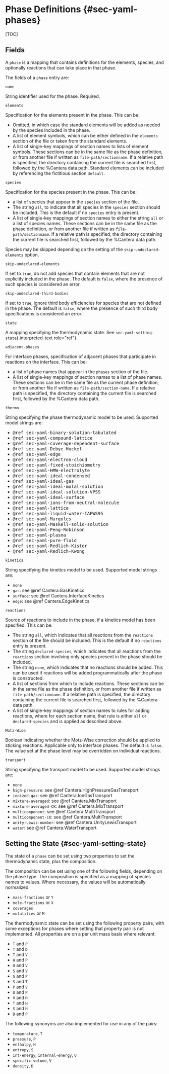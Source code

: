 # Phase Definitions {#sec-yaml-phases}

[TOC]

## Fields

A `phase` is a mapping that contains definitions for the elements,
species, and optionally reactions that can take place in that phase.

The fields of a `phase` entry are:

`name`

String identifier used for the phase. Required.

`elements`

Specification for the elements present in the phase. This can be:

-   Omitted, in which case the standard elements will be added as
    needed by the species included in the phase.
-   A list of element symbols, which can be either defined in the
    `elements` section of the file or taken from the standard
    elements.
-   A list of single-key mappings of section names to lists of
    element symbols. These sections can be in the same file as the
    phase definition, or from another file if written as
    `file-path/sectionname`. If a relative path is specified, the
    directory containing the current file is searched first,
    followed by the %Cantera data path. Standard elements can be
    included by referencing the fictitious section `default`.

`species`

Specification for the species present in the phase. This can be:

-   a list of species that appear in the `species` section of the
    file.
-   The string `all`, to indicate that all species in the `species`
    section should be included. This is the default if no `species`
    entry is present.
-   A list of single-key mappings of section names to either the
    string `all` or a list of species names. These sections can be
    in the same file as the phase definition, or from another file
    if written as `file-path/sectionname`. If a relative path is
    specified, the directory containing the current file is searched
    first, followed by the %Cantera data path.

Species may be skipped depending on the setting of the
`skip-undeclared-elements` option.

`skip-undeclared-elements`

If set to `true`, do not add species that contain elements that are
not explicitly included in the phase. The default is `false`, where
the presence of such species is considered an error.

`skip-undeclared-third-bodies`

If set to `true`, ignore third body efficiencies for species that
are not defined in the phase. The default is `false`, where the
presence of such third body specifications is considered an error.

`state`

A mapping specifying the thermodynamic state. See
`sec-yaml-setting-state`{.interpreted-text role="ref"}.

`adjacent-phases`

For interface phases, specification of adjacent phases that
participate in reactions on the interface. This can be:

-   a list of phase names that appear in the `phases` section of the
    file.
-   A list of single-key mappings of section names to a list of
    phase names. These sections can be in the same file as the
    current phase definition, or from another file if written as
    `file-path/section-name`. If a relative path is specified, the
    directory containing the current file is searched first,
    followed by the %Cantera data path.

`thermo`

String specifying the phase thermodynamic model to be used.
Supported model strings are:

-   <tt>@ref sec-yaml-binary-solution-tabulated</tt>
-   <tt>@ref sec-yaml-compound-lattice</tt>
-   <tt>@ref sec-yaml-coverage-dependent-surface</tt>
-   <tt>@ref sec-yaml-Debye-Huckel</tt>
-   <tt>@ref sec-yaml-edge</tt>
-   <tt>@ref sec-yaml-electron-cloud</tt>
-   <tt>@ref sec-yaml-fixed-stoichiometry</tt>
-   <tt>@ref sec-yaml-HMW-electrolyte</tt>
-   <tt>@ref sec-yaml-ideal-condensed</tt>
-   <tt>@ref sec-yaml-ideal-gas</tt>
-   <tt>@ref sec-yaml-ideal-molal-solution</tt>
-   <tt>@ref sec-yaml-ideal-solution-VPSS</tt>
-   <tt>@ref sec-yaml-ideal-surface</tt>
-   <tt>@ref sec-yaml-ions-from-neutral-molecule</tt>
-   <tt>@ref sec-yaml-lattice</tt>
-   <tt>@ref sec-yaml-liquid-water-IAPWS95</tt>
-   <tt>@ref sec-yaml-Margules</tt>
-   <tt>@ref sec-yaml-Maskell-solid-solution</tt>
-   <tt>@ref sec-yaml-Peng-Robinson</tt>
-   <tt>@ref sec-yaml-plasma</tt>
-   <tt>@ref sec-yaml-pure-fluid</tt>
-   <tt>@ref sec-yaml-Redlich-Kister</tt>
-   <tt>@ref sec-yaml-Redlich-Kwong</tt>

`kinetics`

String specifying the kinetics model to be used. Supported model
strings are:

-   `none`
-   `gas`: see @ref Cantera.GasKinetics
-   `surface`: see @ref Cantera.InterfaceKinetics
-   `edge`: see @ref Cantera.EdgeKinetics

`reactions`

Source of reactions to include in the phase, if a kinetics model has
been specified. This can be:

-   The string `all`, which indicates that all reactions from the
    `reactions` section of the file should be included. This is the
    default if no `reactions` entry is present.
-   The string `declared-species`, which indicates that all
    reactions from the `reactions` section involving only species
    present in the phase should be included.
-   The string `none`, which indicates that no reactions should be
    added. This can be used if reactions will be added
    programmatically after the phase is constructed.
-   A list of sections from which to include reactions. These
    sections can be in the same file as the phase definition, or
    from another file if written as `file-path/sectionname`. If a
    relative path is specified, the directory containing the current
    file is searched first, followed by the %Cantera data path.
-   A list of single-key mappings of section names to rules for
    adding reactions, where for each section name, that rule is
    either `all` or `declared-species` and is applied as described
    above.

`Motz-Wise`

Boolean indicating whether the Motz-Wise correction should be
applied to sticking reactions. Applicable only to interface phases.
The default is `false`. The value set at the phase level may be
overridden on individual reactions.

`transport`

String specifying the transport model to be used. Supported model
strings are:

-   `none`
-   `high-pressure`: see @ref Cantera.HighPressureGasTransport
-   `ionized-gas`: see @ref Cantera.IonGasTransport
-   `mixture-averaged`: see @ref Cantera.MixTransport
-   `mixture-averaged-CK`: see @ref Cantera.MixTransport
-   `multicomponent`: see @ref Cantera.MultiTransport
-   `multicomponent-CK`: see @ref Cantera.MultiTransport
-   `unity-Lewis-number`: see @ref Cantera.UnityLewisTransport
-   `water`: see @ref Cantera.WaterTransport

## Setting the State {#sec-yaml-setting-state}

The state of a `phase` can be set using two properties to set the
thermodynamic state, plus the composition.

The composition can be set using one of the following fields, depending
on the phase type. The composition is specified as a mapping of species
names to values. Where necessary, the values will be automatically
normalized.

-   `mass-fractions` or `Y`
-   `mole-fractions` or `X`
-   `coverages`
-   `molalities` or `M`

The thermodynamic state can be set using the following property pairs,
with some exceptions for phases where setting that property pair is not
implemented. All properties are on a per unit mass basis where relevant:

-   `T` and `P`
-   `T` and `D`
-   `T` and `V`
-   `H` and `P`
-   `U` and `V`
-   `S` and `V`
-   `S` and `P`
-   `S` and `T`
-   `P` and `V`
-   `U` and `P`
-   `V` and `H`
-   `T` and `H`
-   `S` and `H`
-   `D` and `P`

The following synonyms are also implemented for use in any of the pairs:

-   `temperature`, `T`
-   `pressure`, `P`
-   `enthalpy`, `H`
-   `entropy`, `S`
-   `int-energy`, `internal-energy`, `U`
-   `specific-volume`, `V`
-   `density`, `D`

